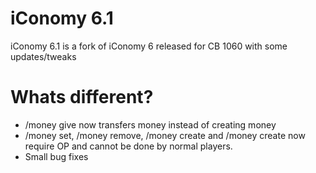 # iConomy 6.1
iConomy 6.1 is a fork of iConomy 6 released for CB 1060 with some updates/tweaks
# Whats different?
* /money give now transfers money instead of creating money
* /money set, /money remove, /money create and /money create now require OP and cannot be done by normal players.
* Small bug fixes
